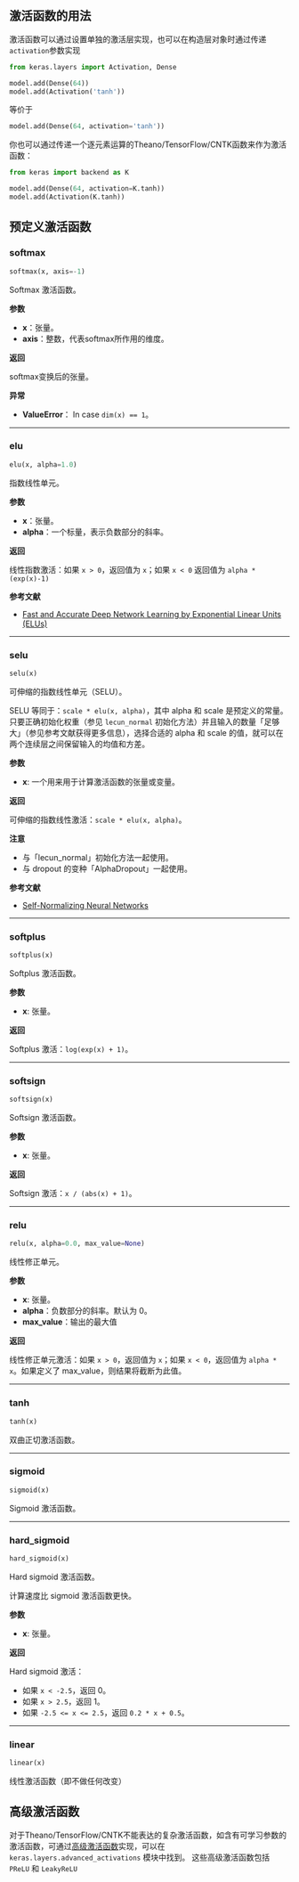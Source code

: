 
## 激活函数的用法

激活函数可以通过设置单独的激活层实现，也可以在构造层对象时通过传递`activation`参数实现


```python
from keras.layers import Activation, Dense

model.add(Dense(64))
model.add(Activation('tanh'))
```

等价于

```python
model.add(Dense(64, activation='tanh'))
```

你也可以通过传递一个逐元素运算的Theano/TensorFlow/CNTK函数来作为激活函数：


```python
from keras import backend as K

model.add(Dense(64, activation=K.tanh))
model.add(Activation(K.tanh))
```

## 预定义激活函数

### softmax


```python
softmax(x, axis=-1)
```


Softmax 激活函数。

__参数__

- __x__：张量。
- __axis__：整数，代表softmax所作用的维度。

__返回__

softmax变换后的张量。

__异常__

- __ValueError__： In case `dim(x) == 1`。

----

### elu

```python
elu(x, alpha=1.0)
```

指数线性单元。

__参数__

- __x__：张量。
- __alpha__：一个标量，表示负数部分的斜率。

__返回__

线性指数激活：如果 `x > 0`，返回值为 `x`；如果 `x < 0` 返回值为 `alpha * (exp(x)-1)`

__参考文献__

- [Fast and Accurate Deep Network Learning by Exponential Linear Units (ELUs)](https://arxiv.org/abs/1511.07289)

----

### selu


```python
selu(x)
```

可伸缩的指数线性单元（SELU）。

SELU 等同于：`scale * elu(x, alpha)`，其中 alpha 和 scale 是预定义的常量。只要正确初始化权重（参见 `lecun_normal` 初始化方法）并且输入的数量「足够大」（参见参考文献获得更多信息），选择合适的 alpha 和 scale 的值，就可以在两个连续层之间保留输入的均值和方差。

__参数__

- __x__: 一个用来用于计算激活函数的张量或变量。

__返回__

可伸缩的指数线性激活：`scale * elu(x, alpha)`。

__注意__

- 与「lecun_normal」初始化方法一起使用。
- 与 dropout 的变种「AlphaDropout」一起使用。

__参考文献__

- [Self-Normalizing Neural Networks](https://arxiv.org/abs/1706.02515)

----

### softplus


```python
softplus(x)
```

Softplus 激活函数。

__参数__

- __x__: 张量。

__返回__

Softplus 激活：`log(exp(x) + 1)`。

----

### softsign


```python
softsign(x)
```

Softsign 激活函数。

__参数__

- __x__: 张量。

__返回__

Softsign 激活：`x / (abs(x) + 1)`。

----

### relu


```python
relu(x, alpha=0.0, max_value=None)
```

线性修正单元。

__参数__

- __x__: 张量。
- __alpha__：负数部分的斜率。默认为 0。
- __max_value__：输出的最大值

__返回__

线性修正单元激活：如果 `x > 0`，返回值为 `x`；如果 `x < 0`，返回值为 `alpha * x`。如果定义了 max_value，则结果将截断为此值。

----

### tanh

```python
tanh(x)
```

双曲正切激活函数。

----

### sigmoid


```python
sigmoid(x)
```

Sigmoid 激活函数。

----

### hard_sigmoid


```python
hard_sigmoid(x)
```

Hard sigmoid 激活函数。

计算速度比 sigmoid 激活函数更快。

__参数__

- __x__: 张量。

__返回__

Hard sigmoid 激活：

- 如果 `x < -2.5`，返回 0。
- 如果 `x > 2.5`，返回 1。
- 如果 `-2.5 <= x <= 2.5`，返回 `0.2 * x + 0.5`。

----

### linear


```python
linear(x)
```

线性激活函数（即不做任何改变）


## 高级激活函数

对于Theano/TensorFlow/CNTK不能表达的复杂激活函数，如含有可学习参数的激活函数，可通过[高级激活函数](layers/advanced-activations.md)实现，可以在 `keras.layers.advanced_activations` 模块中找到。 这些高级激活函数包括 `PReLU` 和 `LeakyReLU`

